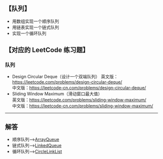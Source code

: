 ## 【队列】
-   用数组实现一个顺序队列
-   用链表实现一个链式队列
-   实现一个循环队列


## 【对应的 LeetCode 练习题】
### 队列
-   Design Circular Deque（设计一个双端队列） 
英文版：https://leetcode.com/problems/design-circular-deque/    
中文版：https://leetcode-cn.com/problems/design-circular-deque/     
-   Sliding Window Maximum（滑动窗口最大值）     
英文版：https://leetcode.com/problems/sliding-window-maximum/   
中文版：https://leetcode-cn.com/problems/sliding-window-maximum/    


---  
## 解答
-   顺序队列-->[ArrayQueue](https://github.com/GavinAlison/leetcode/tree/master/algorithm/src/main/java/com/alison/ArrayQueue.java)
-   链式队列-->[LinkedQueue](https://github.com/GavinAlison/leetcode/tree/master/algorithm/src/main/java/com/alison/LinkedQueue.java)
-   循环队列-->[CircleLinkList](https://github.com/GavinAlison/leetcode/tree/master/algorithm/src/main/java/com/alison/CircleLinkList.java)


